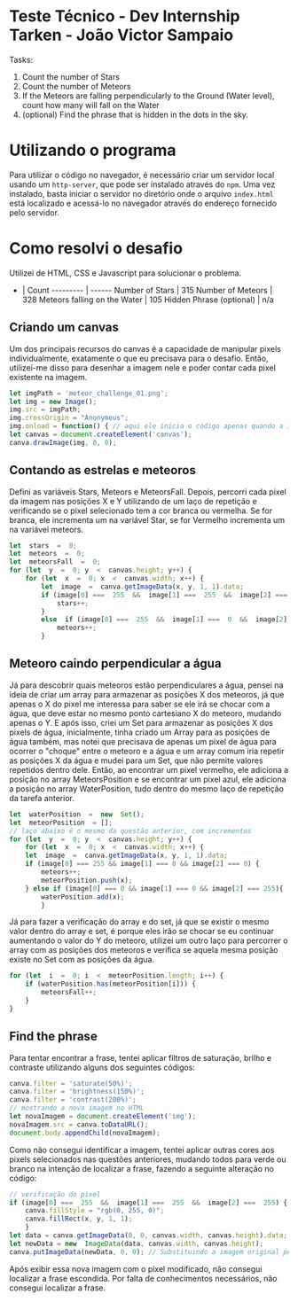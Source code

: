 # Teste Técnico - Dev Internship Tarken - João Victor Sampaio

Tasks:

1.  Count the number of Stars
2.  Count the number of Meteors
3.  If the Meteors are falling perpendicularly to the Ground (Water level), count how many will fall on the Water
4.  (optional) Find the phrase that is hidden in the dots in the sky.

# Utilizando o programa
Para utilizar o código no navegador, é necessário criar um servidor local usando um `http-server`, que pode ser instalado através do `npm`. Uma vez instalado, basta iniciar o servidor no diretório onde o arquivo `index.html` está localizado e acessá-lo no navegador através do endereço fornecido pelo servidor.
# Como resolvi o desafio

Utilizei de HTML, CSS e Javascript para solucionar o problema.
-   | Count
--------- | ------
Number of Stars | 315
Number of Meteors | 328
Meteors falling on the Water | 105
Hidden Phrase (optional) | n/a


## Criando um canvas

Um dos principais recursos do canvas é a capacidade de manipular pixels individualmente, exatamente o que eu precisava para o desafio. Então, utilizei-me disso para desenhar a imagem nele e poder contar cada pixel existente na imagem.

~~~javascript
let imgPath = 'meteor_challenge_01.png'; 
let img = new Image(); 
img.src = imgPath; 
img.crossOrigin = "Anonymous"; 
img.onload = function() { // aqui ele inicia o código apenas quando a imagem for carregada
let canvas = document.createElement('canvas'); 
canva.drawImage(img, 0, 0);
~~~

## Contando as estrelas e meteoros

Defini as variáveis Stars, Meteors e MeteorsFall. Depois, percorri cada pixel da imagem nas posições X e Y utilizando de um laço de repetição e verificando se o pixel selecionado tem a cor branca ou vermelha. Se for branca, ele incrementa um na variável Star, se for Vermelho incrementa um na variável meteors.

~~~javascript
let  stars  =  0;
let  meteors  =  0;
let  meteorsFall  =  0;
for (let  y  =  0; y  <  canvas.height; y++) {
	for (let  x  =  0; x  <  canvas.width; x++) {
		let  image  =  canva.getImageData(x, y, 1, 1).data;
		if (image[0] ===  255  &&  image[1] ===  255  &&  image[2] ===  255) { // se for branco puro, soma um a variável stars
			stars++;
		}
		else  if (image[0] ===  255  &&  image[1] ===  0  &&  image[2] ===  0) { // se for vermelho, adiciona a posição do pixel no array meteorPosition
			meteors++;
		}	
~~~

## Meteoro caindo perpendicular a água

Já para descobrir quais meteoros estão perpendiculares a água, pensei na ideia de criar um array para armazenar as posições X dos meteoros, já que apenas o X do pixel me interessa para saber se ele irá se chocar com a água, que deve estar no mesmo ponto cartesiano X do meteoro, mudando apenas o Y. E após isso, criei um Set para armazenar as posições X dos pixels de água, inicialmente, tinha criado um Array para as posições de água também, mas notei que precisava de apenas um pixel de água para ocorrer o "choque" entre o meteoro e a água e um array comum iria repetir as posições X da água e mudei para um Set, que não permite valores repetidos dentro dele. Então, ao encontrar um pixel vermelho, ele adiciona a posição no array MeteorsPosition e se encontrar um pixel azul, ele adiciona a posição no array WaterPosition, tudo dentro do mesmo laço de repetição da tarefa anterior.

~~~javascript 
let  waterPosition  =  new  Set();
let  meteorPosition  = [];
// laço abaixo é o mesmo da questão anterior, com incrementos
for (let  y  =  0; y  <  canvas.height; y++) {
	for (let  x  =  0; x  <  canvas.width; x++) {
	let  image  =  canva.getImageData(x, y, 1, 1).data;
	if (image[0] === 255 && image[1] === 0 && image[2] === 0) { 
		meteors++; 
		meteorPosition.push(x);
	} else if (image[0] === 0 && image[1] === 0 && image[2] === 255){
		waterPosition.add(x);
		}
~~~
Já para fazer a verificação do array e do set, já que se existir o mesmo valor dentro do array e set, é porque eles irão se chocar se eu continuar aumentando o valor do Y do meteoro, utilizei um outro laço para percorrer o array com as posições dos meteoros e verifica se aquela mesma posição existe no Set com as posições da água.
~~~javascript
for (let  i  =  0; i  <  meteorPosition.length; i++) {
	if (waterPosition.has(meteorPosition[i])) {
		meteorsFall++;
	}
}
~~~
## Find the phrase

Para tentar encontrar a frase, tentei aplicar filtros de saturação, brilho e contraste utilizando alguns dos seguintes códigos:

~~~javascript
canva.filter = 'saturate(50%)';
canva.filter = 'brightness(150%)'; 
canva.filter = 'contrast(200%)';
// mostrando a nova imagem no HTML
let novaImagem = document.createElement('img');
novaImagem.src = canva.toDataURL();
document.body.appendChild(novaImagem);
~~~
Como não consegui identificar a imagem, tentei aplicar outras cores aos pixels selecionados nas questões anteriores, mudando todos para verde ou branco na intenção de localizar a frase, fazendo a seguinte alteração no código:
~~~javascript
// verificação do pixel
if (image[0] ===  255  &&  image[1] ===  255  &&  image[2] ===  255) { 
	canva.fillStyle = "rgb(0, 255, 0)"; 
	canva.fillRect(x, y, 1, 1);
	}
let data = canva.getImageData(0, 0, canvas.width, canvas.height).data; // Criando um novo objeto ImageData com os pixels modificados 
let newData = new  ImageData(data, canvas.width, canvas.height); 
canva.putImageData(newData, 0, 0); // Substituindo a imagem original pela imagem com os pixels modificados
~~~
Após exibir essa nova imagem com o pixel modificado, não consegui localizar a frase escondida.
Por falta de conhecimentos necessários, não consegui localizar a frase.